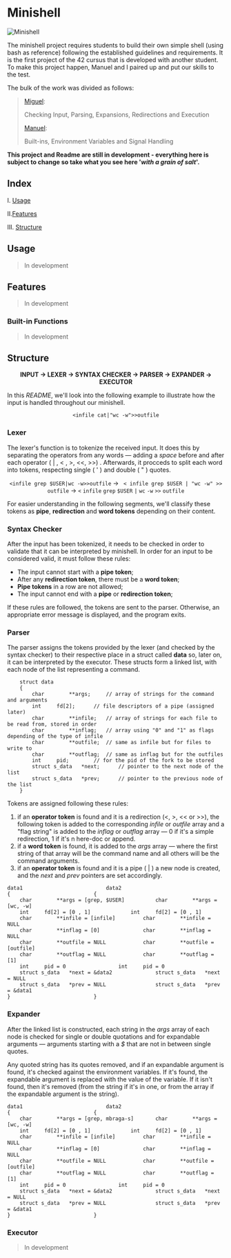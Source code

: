 # Minishell

<img src="https://raw.githubusercontent.com/mbraga-s/42-project-badges/main/covers/cover-minishell.png" alt="Minishell">

The minishell project requires students to build their own simple shell (using bash as reference) following the established guidelines and requirements. It is the first project of the 42 cursus that is developed with another student. To make this project happen, Manuel and I paired up and put our skills to the test.

The bulk of the work was divided as follows:
>[Miguel](https://github.com/mbraga-s):
>
>Checking Input, Parsing, Expansions, Redirections and Execution 
>
>[Manuel](https://github.com/manuelm-git):
>
>Built-ins, Environment Variables and Signal Handling


**This project and Readme are still in development - everything here is subject to change so take what you see here '*with a grain of salt*'.**
  

## Index

I. [Usage](#usage)

  

II.[Features](#features)

  

III. [Structure](#structure)

  

## Usage

>In development

## Features

>In development

### Built-in Functions

>In development

## Structure

<div  align="center">  <strong>

INPUT → LEXER → SYNTAX CHECKER → PARSER → EXPANDER  → EXECUTOR

</strong>  </div>

In this *README*, we'll look into the following example to illustrate how the input is handled throughout our minishell.

<div  align="center">

`<infile cat|"wc -w">>outfile`

</div>

### Lexer

The lexer's function is to tokenize the received input. It does this by separating the operators from any words — adding a *space* before and after each operator ( | , < , >, <<, >>) . Afterwards, it procceds to split each word into tokens, respecting single ( ' ) and double ( " ) quotes.

<div  align="center">

`<infile grep $USER|wc -w>>outfile` → ` < infile grep $USER | "wc -w" >> outfile` → `<` `infile` `grep` `$USER` `|` `wc` `-w` `>>` `outfile`

</div>

For easier understanding in the following segments, we'll classify these tokens as **pipe**, **redirection** and **word tokens** depending on their content.

### Syntax Checker

After the input has been tokenized,  it needs to be checked in order to validate that it can be interpreted by minishell. In order for an input to be considered valid, it must follow these rules:

 - The input cannot start with a **pipe token**;
 - After any **redirection token**, there must be a **word token**;
 - **Pipe tokens** in a row are not allowed;
 - The input cannot end with a **pipe** or **redirection token**;

If these rules are followed, the tokens are sent to the parser. Otherwise, an appropriate error message is displayed, and the program exits.

### Parser

The parser assigns the tokens provided by the lexer (and checked by the syntax checker) to their respective place in a struct called **data** so, later on, it can be interpreted by the executor. These structs form a linked list, with each node of the list representing a command.

```
    struct data
    {
    	char		**args;		// array of strings for the command and arguments
    	int		fd[2];		// file descriptors of a pipe (assigned later)
    	char		**infile;	// array of strings for each file to be read from, stored in order
    	char		**inflag;	// array using "0" and "1" as flags depending of the type of infile
    	char		**outfile;	// same as infile but for files to write to
    	char		**outflag;	// same as inflag but for the outfiles
    	int		pid;		// for the pid of the fork to be stored
    	struct s_data	*next;		// pointer to the next node of the list
    	struct s_data	*prev;		// pointer to the previous node of the list
    }	
```

Tokens are assigned following these rules:
 1. if an **operator token** is found and it is a redirection (<, >, << or >>), the following token is added to the corresponding *infile* or *outfile* array and a "flag string" is added to the *inflag* or *outflag* array — 0 if it's a simple redirection, 1 if it's n here-doc or append.
 2. if a **word token** is found, it is added to the *args* array — where the first string of that array will be the command name and all others will be the command arguments.
 3. if an **operator token** is found and it is a pipe ( | ) a new node is created, and the *next* and *prev* pointers are set accordingly.

```
data1							data2
{							{
	char		**args = [grep, $USER]			char		**args = [wc, -w]
	int		fd[2] = [0 , 1]				int		fd[2] = [0 , 1]
	char		**infile = [infile]			char		**infile = NULL
	char		**inflag = [0]				char		**inflag = NULL
	char		**outfile = NULL			char		**outfile = [outfile]
	char		**outflag = NULL			char		**outflag = [1]
	int		pid = 0					int		pid = 0
	struct s_data	*next = &data2				struct s_data	*next = NULL
	struct s_data	*prev = NULL				struct s_data	*prev = &data1
}							}	
```

### Expander

After the linked list is constructed, each string in the *args* array of each node is checked for single or double quotations and for expandable arguments — arguments starting with a *$* that are not in between single quotes.

Any quoted string has its quotes removed, and if an expandable argument is found, it's checked against the environment variables. If it's found, the expandable argument is replaced with the value of the variable. If it isn't found, then it's removed (from the string if it's in one, or from the array if the expandable argument is the string).

```
data1							data2
{							{
	char		**args = [grep, mbraga-s]		char		**args = [wc, -w]
	int		fd[2] = [0 , 1]				int		fd[2] = [0 , 1]
	char		**infile = [infile]			char		**infile = NULL
	char		**inflag = [0]				char		**inflag = NULL
	char		**outfile = NULL			char		**outfile = [outfile]
	char		**outflag = NULL			char		**outflag = [1]
	int		pid = 0					int		pid = 0
	struct s_data	*next = &data2				struct s_data	*next = NULL
	struct s_data	*prev = NULL				struct s_data	*prev = &data1
}							}	
```

### Executor
>In development
